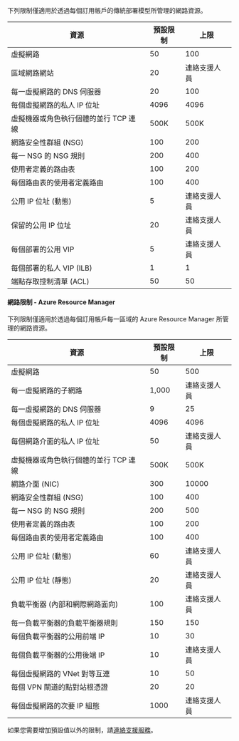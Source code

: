 <a name="virtual-networking-limits-classic"></a>下列限制僅適用於透過每個訂用帳戶的傳統部署模型所管理的網路資源。

| 資源 | 預設限制 | 上限 |
| --- | --- | --- |
| 虛擬網路 |50 |100 |
| 區域網路網站 |20 |連絡支援人員 |
| 每一虛擬網路的 DNS 伺服器 |20 |100 |
| 每個虛擬網路的私人 IP 位址 |4096 |4096 |
| 虛擬機器或角色執行個體的並行 TCP 連線 |500K |500K |
| 網路安全性群組 (NSG) |100 |200 |
| 每一 NSG 的 NSG 規則 |200 |400 |
| 使用者定義的路由表 |100 |200 |
| 每個路由表的使用者定義路由 |100 |400 |
| 公用 IP 位址 (動態) |5 |連絡支援人員 |
| 保留的公用 IP 位址 |20 |連絡支援人員 |
| 每個部署的公用 VIP |5 |連絡支援人員 |
| 每個部署的私人 VIP (ILB) |1 |1 |
| 端點存取控制清單 (ACL) |50 |50 |

#### <a name="azure-resource-manager-virtual-networking-limits"></a>網路限制 - Azure Resource Manager
下列限制僅適用於透過每個訂用帳戶每一區域的 Azure Resource Manager 所管理的網路資源。

| 資源 | 預設限制 | 上限 |
| --- | --- | --- |
| 虛擬網路 |50 |500 |
| 每一虛擬網路的子網路 |1,000 |連絡支援人員 |
| 每一虛擬網路的 DNS 伺服器 |9 |25 |
| 每個虛擬網路的私人 IP 位址 |4096 |4096 |
| 每個網路介面的私人 IP 位址 |50 |連絡支援人員 |
| 虛擬機器或角色執行個體的並行 TCP 連線 |500K |500K |
| 網路介面 (NIC) |300 |10000 |
| 網路安全性群組 (NSG) |100 |400 |
| 每一 NSG 的 NSG 規則 |200 |500 |
| 使用者定義的路由表 |100 |200 |
| 每個路由表的使用者定義路由 |100 |400 |
| 公用 IP 位址 (動態) |60 |連絡支援人員 |
| 公用 IP 位址 (靜態) |20 |連絡支援人員 |
| 負載平衡器 (內部和網際網路面向) |100 |連絡支援人員 |
| 每一負載平衡器的負載平衡器規則 |150 |150 |
| 每個負載平衡器的公用前端 IP |10 |30 |
| 每個負載平衡器的公用後端 IP |10 |連絡支援人員 |
| 每個虛擬網路的 VNet 對等互連 |10 |50 |
| 每個 VPN 閘道的點對站根憑證 |20 |20 |
| 每個虛擬網路的次要 IP 組態 |1000 |連絡支援人員 |

如果您需要增加預設值以外的限制，請[連絡支援服務](../articles/azure-supportability/how-to-create-azure-support-request.md)。

